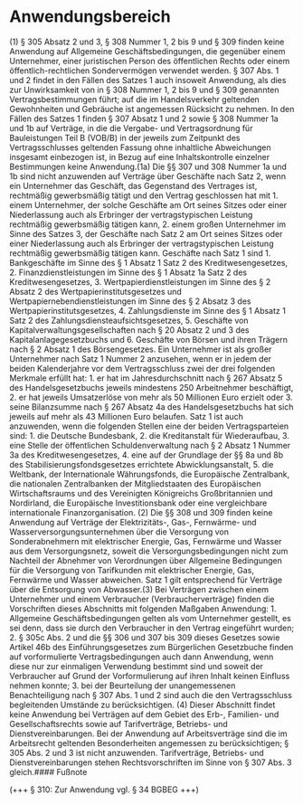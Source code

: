 # Anwendungsbereich

(1) § 305 Absatz 2 und 3, § 308 Nummer 1, 2 bis 9 und § 309 finden keine Anwendung auf Allgemeine Geschäftsbedingungen, die gegenüber einem Unternehmer, einer juristischen Person des öffentlichen Rechts oder einem öffentlich-rechtlichen Sondervermögen verwendet werden. § 307 Abs. 1 und 2 findet in den Fällen des Satzes 1 auch insoweit Anwendung, als dies zur Unwirksamkeit von in § 308 Nummer 1, 2 bis 9 und § 309 genannten Vertragsbestimmungen führt; auf die im Handelsverkehr geltenden Gewohnheiten und Gebräuche ist angemessen Rücksicht zu nehmen. In den Fällen des Satzes 1 finden § 307 Absatz 1 und 2 sowie § 308 Nummer 1a und 1b auf Verträge, in die die Vergabe- und Vertragsordnung für Bauleistungen Teil B (VOB/B) in der jeweils zum Zeitpunkt des Vertragsschlusses geltenden Fassung ohne inhaltliche Abweichungen insgesamt einbezogen ist, in Bezug auf eine Inhaltskontrolle einzelner Bestimmungen keine Anwendung.(1a) Die §§ 307 und 308 Nummer 1a und 1b sind nicht anzuwenden auf Verträge über Geschäfte nach Satz 2, wenn ein Unternehmer das Geschäft, das Gegenstand des Vertrages ist, rechtmäßig gewerbsmäßig tätigt und den Vertrag geschlossen hat mit  1.
 einem Unternehmer, der solche Geschäfte am Ort seines Sitzes oder einer Niederlassung auch als Erbringer der vertragstypischen Leistung rechtmäßig gewerbsmäßig tätigen kann,
 2.
 einem großen Unternehmer im Sinne des Satzes 3, der Geschäfte nach Satz 2 am Ort seines Sitzes oder einer Niederlassung auch als Erbringer der vertragstypischen Leistung rechtmäßig gewerbsmäßig tätigen kann.
Geschäfte nach Satz 1 sind  1.
 Bankgeschäfte im Sinne des § 1 Absatz 1 Satz 2 des Kreditwesengesetzes,
 2.
 Finanzdienstleistungen im Sinne des § 1 Absatz 1a Satz 2 des Kreditwesengesetzes,
 3.
 Wertpapierdienstleistungen im Sinne des § 2 Absatz 2 des Wertpapierinstitutsgesetzes und Wertpapiernebendienstleistungen im Sinne des § 2 Absatz 3 des Wertpapierinstitutsgesetzes,
 4.
 Zahlungsdienste im Sinne des § 1 Absatz 1 Satz 2 des Zahlungsdiensteaufsichtsgesetzes,
 5.
 Geschäfte von Kapitalverwaltungsgesellschaften nach § 20 Absatz 2 und 3 des Kapitalanlagegesetzbuchs und
 6.
 Geschäfte von Börsen und ihren Trägern nach § 2 Absatz 1 des Börsengesetzes.
Ein Unternehmer ist als großer Unternehmer nach Satz 1 Nummer 2 anzusehen, wenn er in jedem der beiden Kalenderjahre vor dem Vertragsschluss zwei der drei folgenden Merkmale erfüllt hat:  1.
 er hat im Jahresdurchschnitt nach § 267 Absatz 5 des Handelsgesetzbuchs jeweils mindestens 250 Arbeitnehmer beschäftigt,
 2.
 er hat jeweils Umsatzerlöse von mehr als 50 Millionen Euro erzielt oder
 3.
 seine Bilanzsumme nach § 267 Absatz 4a des Handelsgesetzbuchs hat sich jeweils auf mehr als 43 Millionen Euro belaufen.
Satz 1 ist auch anzuwenden, wenn die folgenden Stellen eine der beiden Vertragsparteien sind:  1.
 die Deutsche Bundesbank,
 2.
 die Kreditanstalt für Wiederaufbau,
 3.
 eine Stelle der öffentlichen Schuldenverwaltung nach § 2 Absatz 1 Nummer 3a des Kreditwesengesetzes,
 4.
 eine auf der Grundlage der §§ 8a und 8b des Stabilisierungsfondsgesetzes errichtete Abwicklungsanstalt,
 5.
 die Weltbank, der Internationale Währungsfonds, die Europäische Zentralbank, die nationalen Zentralbanken der Mitgliedstaaten des Europäischen Wirtschaftsraums und des Vereinigten Königreichs Großbritannien und Nordirland, die Europäische Investitionsbank oder eine vergleichbare internationale Finanzorganisation.
(2) Die §§ 308 und 309 finden keine Anwendung auf Verträge der Elektrizitäts-, Gas-, Fernwärme- und Wasserversorgungsunternehmen über die Versorgung von Sonderabnehmern mit elektrischer Energie, Gas, Fernwärme und Wasser aus dem Versorgungsnetz, soweit die Versorgungsbedingungen nicht zum Nachteil der Abnehmer von Verordnungen über Allgemeine Bedingungen für die Versorgung von Tarifkunden mit elektrischer Energie, Gas, Fernwärme und Wasser abweichen. Satz 1 gilt entsprechend für Verträge über die Entsorgung von Abwasser.(3) Bei Verträgen zwischen einem Unternehmer und einem Verbraucher (Verbraucherverträge) finden die Vorschriften dieses Abschnitts mit folgenden Maßgaben Anwendung:  1.
 Allgemeine Geschäftsbedingungen gelten als vom Unternehmer gestellt, es sei denn, dass sie durch den Verbraucher in den Vertrag eingeführt wurden;
 2.
 § 305c Abs. 2 und die §§ 306 und 307 bis 309 dieses Gesetzes sowie Artikel 46b des Einführungsgesetzes zum Bürgerlichen Gesetzbuche finden auf vorformulierte Vertragsbedingungen auch dann Anwendung, wenn diese nur zur einmaligen Verwendung bestimmt sind und soweit der Verbraucher auf Grund der Vorformulierung auf ihren Inhalt keinen Einfluss nehmen konnte;
 3.
 bei der Beurteilung der unangemessenen Benachteiligung nach § 307 Abs. 1 und 2 sind auch die den Vertragsschluss begleitenden Umstände zu berücksichtigen.
(4) Dieser Abschnitt findet keine Anwendung bei Verträgen auf dem Gebiet des Erb-, Familien- und Gesellschaftsrechts sowie auf Tarifverträge, Betriebs- und Dienstvereinbarungen. Bei der Anwendung auf Arbeitsverträge sind die im Arbeitsrecht geltenden Besonderheiten angemessen zu berücksichtigen; § 305 Abs. 2 und 3 ist nicht anzuwenden. Tarifverträge, Betriebs- und Dienstvereinbarungen stehen Rechtsvorschriften im Sinne von § 307 Abs. 3 gleich.#### Fußnote

(+++ § 310: Zur Anwendung vgl. § 34 BGBEG +++) 

